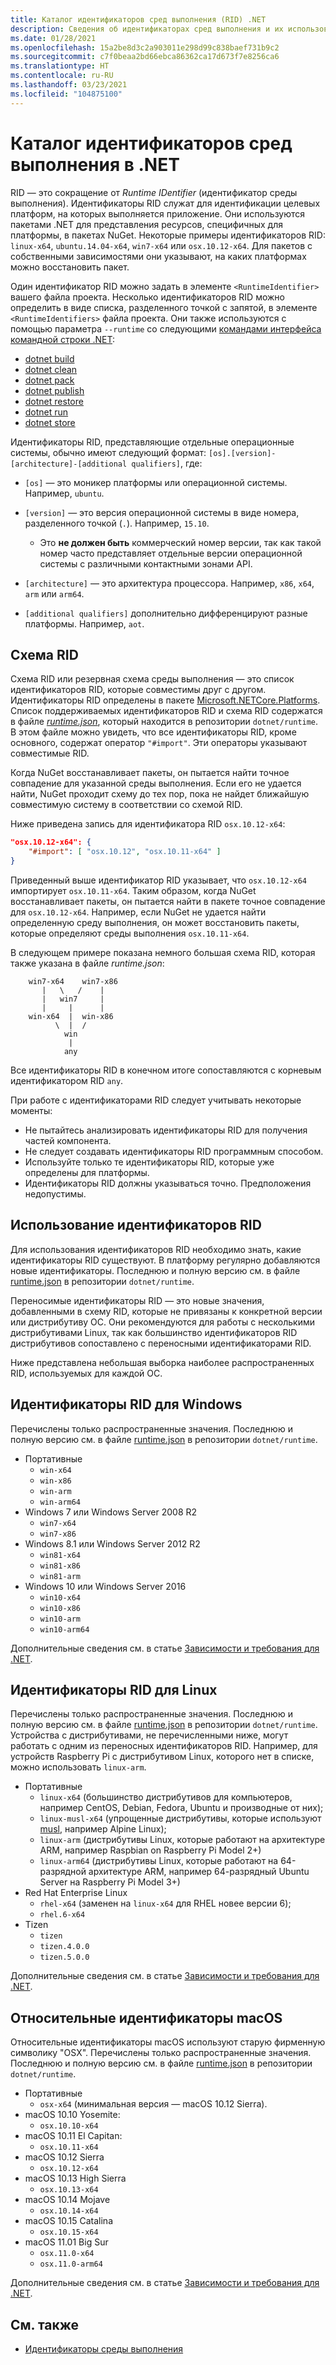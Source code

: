 ```yaml
---
title: Каталог идентификаторов сред выполнения (RID) .NET
description: Сведения об идентификаторах сред выполнения и их использовании в .NET.
ms.date: 01/28/2021
ms.openlocfilehash: 15a2be8d3c2a903011e298d99c838baef731b9c2
ms.sourcegitcommit: c7f0beaa2bd66ebca86362ca17d673f7e8256ca6
ms.translationtype: HT
ms.contentlocale: ru-RU
ms.lasthandoff: 03/23/2021
ms.locfileid: "104875100"
---
```

# <a name="net-rid-catalog"></a>Каталог идентификаторов сред выполнения в .NET

RID — это сокращение от *Runtime IDentifier* (идентификатор среды выполнения). Идентификаторы RID служат для идентификации целевых платформ, на которых выполняется приложение.
Они используются пакетами .NET для представления ресурсов, специфичных для платформы, в пакетах NuGet. Некоторые примеры идентификаторов RID: `linux-x64`, `ubuntu.14.04-x64`, `win7-x64` или `osx.10.12-x64`.
Для пакетов с собственными зависимостями они указывают, на каких платформах можно восстановить пакет.

Один идентификатор RID можно задать в элементе `<RuntimeIdentifier>` вашего файла проекта. Несколько идентификаторов RID можно определить в виде списка, разделенного точкой с запятой, в элементе `<RuntimeIdentifiers>` файла проекта. Они также используются с помощью параметра `--runtime` со следующими [командами интерфейса командной строки .NET](./tools/index.md):

- [dotnet build](./tools/dotnet-build.md)
- [dotnet clean](./tools/dotnet-clean.md)
- [dotnet pack](./tools/dotnet-pack.md)
- [dotnet publish](./tools/dotnet-publish.md)
- [dotnet restore](./tools/dotnet-restore.md)
- [dotnet run](./tools/dotnet-run.md)
- [dotnet store](./tools/dotnet-store.md)

Идентификаторы RID, представляющие отдельные операционные системы, обычно имеют следующий формат: `[os].[version]-[architecture]-[additional qualifiers]`, где:

- `[os]` — это моникер платформы или операционной системы. Например, `ubuntu`.

- `[version]` — это версия операционной системы в виде номера, разделенного точкой (`.`). Например, `15.10`.

  - Это **не должен быть** коммерческий номер версии, так как такой номер часто представляет отдельные версии операционной системы с различными контактными зонами API.

- `[architecture]` — это архитектура процессора. Например, `x86`, `x64`, `arm` или `arm64`.

- `[additional qualifiers]` дополнительно дифференцируют разные платформы. Например, `aot`.

## <a name="rid-graph"></a>Схема RID

Схема RID или резервная схема среды выполнения — это список идентификаторов RID, которые совместимы друг с другом. Идентификаторы RID определены в пакете [Microsoft.NETCore.Platforms](https://www.nuget.org/packages/Microsoft.NETCore.Platforms/). Список поддерживаемых идентификаторов RID и схема RID содержатся в файле [*runtime.json*](https://github.com/dotnet/runtime/blob/main/src/libraries/Microsoft.NETCore.Platforms/pkg/runtime.json), который находится в репозитории `dotnet/runtime`. В этом файле можно увидеть, что все идентификаторы RID, кроме основного, содержат оператор `"#import"`. Эти операторы указывают совместимые RID.

Когда NuGet восстанавливает пакеты, он пытается найти точное совпадение для указанной среды выполнения.
Если его не удается найти, NuGet проходит схему до тех пор, пока не найдет ближайшую совместимую систему в соответствии со схемой RID.

Ниже приведена запись для идентификатора RID `osx.10.12-x64`:

```json
"osx.10.12-x64": {
    "#import": [ "osx.10.12", "osx.10.11-x64" ]
}
```

Приведенный выше идентификатор RID указывает, что `osx.10.12-x64` импортирует `osx.10.11-x64`. Таким образом, когда NuGet восстанавливает пакеты, он пытается найти в пакете точное совпадение для `osx.10.12-x64`. Например, если NuGet не удается найти определенную среду выполнения, он может восстановить пакеты, которые определяют среды выполнения `osx.10.11-x64`.

В следующем примере показана немного большая схема RID, которая также указана в файле *runtime.json*:

```
    win7-x64    win7-x86
       |   \   /    |
       |   win7     |
       |     |      |
    win-x64  |  win-x86
          \  |  /
            win
             |
            any
```

Все идентификаторы RID в конечном итоге сопоставляются с корневым идентификатором RID `any`.

При работе с идентификаторами RID следует учитывать некоторые моменты:

- Не пытайтесь анализировать идентификаторы RID для получения частей компонента.
- Не следует создавать идентификаторы RID программным способом.
- Используйте только те идентификаторы RID, которые уже определены для платформы.
- Идентификаторы RID должны указываться точно. Предположения недопустимы.

## <a name="using-rids"></a>Использование идентификаторов RID

Для использования идентификаторов RID необходимо знать, какие идентификаторы RID существуют. В платформу регулярно добавляются новые идентификаторы.
Последнюю и полную версию см. в файле [runtime.json](https://github.com/dotnet/runtime/blob/main/src/libraries/Microsoft.NETCore.Platforms/pkg/runtime.json) в репозитории `dotnet/runtime`.

Переносимые идентификаторы RID — это новые значения, добавленными в схему RID, которые не привязаны к конкретной версии или дистрибутиву ОС. Они рекомендуются для работы с несколькими дистрибутивами Linux, так как большинство идентификаторов RID дистрибутивов сопоставлено с переносными идентификаторами RID.

Ниже представлена небольшая выборка наиболее распространенных RID, используемых для каждой ОС.

## <a name="windows-rids"></a>Идентификаторы RID для Windows

Перечислены только распространенные значения. Последнюю и полную версию см. в файле [runtime.json](https://github.com/dotnet/runtime/blob/main/src/libraries/Microsoft.NETCore.Platforms/pkg/runtime.json) в репозитории `dotnet/runtime`.

- Портативные
  - `win-x64`
  - `win-x86`
  - `win-arm`
  - `win-arm64`
- Windows 7 или Windows Server 2008 R2
  - `win7-x64`
  - `win7-x86`
- Windows 8.1 или Windows Server 2012 R2
  - `win81-x64`
  - `win81-x86`
  - `win81-arm`
- Windows 10 или Windows Server 2016
  - `win10-x64`
  - `win10-x86`
  - `win10-arm`
  - `win10-arm64`

Дополнительные сведения см. в статье [Зависимости и требования для .NET](./install/windows.md#dependencies).

## <a name="linux-rids"></a>Идентификаторы RID для Linux

Перечислены только распространенные значения. Последнюю и полную версию см. в файле [runtime.json](https://github.com/dotnet/runtime/blob/main/src/libraries/Microsoft.NETCore.Platforms/pkg/runtime.json) в репозитории `dotnet/runtime`. Устройства с дистрибутивами, не перечисленными ниже, могут работать с одним из переносных идентификаторов RID. Например, для устройств Raspberry Pi с дистрибутивом Linux, которого нет в списке, можно использовать `linux-arm`.

- Портативные
  - `linux-x64` (большинство дистрибутивов для компьютеров, например CentOS, Debian, Fedora, Ubuntu и производные от них);
  - `linux-musl-x64` (упрощенные дистрибутивы, которые используют [musl](https://wiki.musl-libc.org/projects-using-musl.html), например Alpine Linux);
  - `linux-arm` (дистрибутивы Linux, которые работают на архитектуре ARM, например Raspbian on Raspberry Pi Model 2+)
  - `linux-arm64` (дистрибутивы Linux, которые работают на 64-разрядной архитектуре ARM, например 64-разрядный Ubuntu Server на Raspberry Pi Model 3+)
- Red Hat Enterprise Linux
  - `rhel-x64` (заменен на `linux-x64` для RHEL новее версии 6);
  - `rhel.6-x64`
- Tizen
  - `tizen`
  - `tizen.4.0.0`
  - `tizen.5.0.0`

Дополнительные сведения см. в статье [Зависимости и требования для .NET](./install/linux.md).

## <a name="macos-rids"></a>Относительные идентификаторы macOS

Относительные идентификаторы macOS используют старую фирменную символику "OSX". Перечислены только распространенные значения. Последнюю и полную версию см. в файле [runtime.json](https://github.com/dotnet/runtime/blob/main/src/libraries/Microsoft.NETCore.Platforms/pkg/runtime.json) в репозитории `dotnet/runtime`.

- Портативные
  - `osx-x64` (минимальная версия — macOS 10.12 Sierra).
- macOS 10.10 Yosemite:
  - `osx.10.10-x64`
- macOS 10.11 El Capitan:
  - `osx.10.11-x64`
- macOS 10.12 Sierra
  - `osx.10.12-x64`
- macOS 10.13 High Sierra
  - `osx.10.13-x64`
- macOS 10.14 Mojave
  - `osx.10.14-x64`
- macOS 10.15 Catalina
  - `osx.10.15-x64`
- macOS 11.01 Big Sur
  - `osx.11.0-x64`
  - `osx.11.0-arm64`

Дополнительные сведения см. в статье [Зависимости и требования для .NET](./install/macos.md#dependencies).

## <a name="see-also"></a>См. также

- [Идентификаторы среды выполнения](https://github.com/dotnet/runtime/blob/main/src/libraries/Microsoft.NETCore.Platforms/readme.md)

